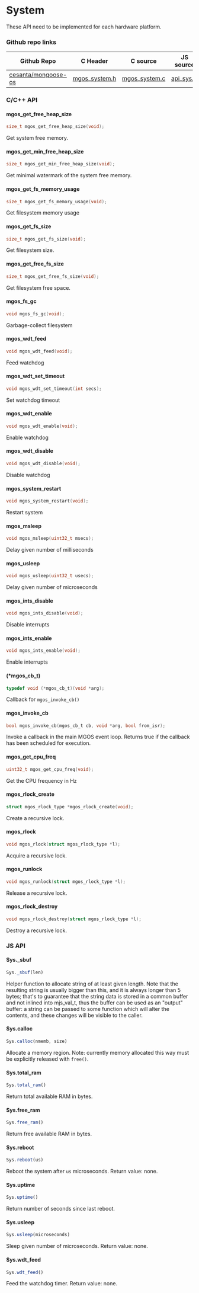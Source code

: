 
# System

These API need to be implemented for each hardware platform.
 
### Github repo links
| Github Repo | C Header | C source  | JS source |
| ----------- | -------- | --------  | ----------------- |
| [cesanta/mongoose-os](https://github.com/cesanta/mongoose-os) | [mgos_system.h](https://github.com/cesanta/mongoose-os/tree/master/fw/include/mgos_system.h) | [mgos_system.c](https://github.com/cesanta/mongoose-os/tree/master/fw/src/mgos_system.c)  | [api_sys.js](http://github.com/mongoose-os-libs/mjs/tree/master/fs/api_sys.js)         |


### C/С++ API
#### mgos_get_free_heap_size

```c
size_t mgos_get_free_heap_size(void);
```
 Get system free memory. 
#### mgos_get_min_free_heap_size

```c
size_t mgos_get_min_free_heap_size(void);
```
 Get minimal watermark of the system free memory. 
#### mgos_get_fs_memory_usage

```c
size_t mgos_get_fs_memory_usage(void);
```
 Get filesystem memory usage 
#### mgos_get_fs_size

```c
size_t mgos_get_fs_size(void);
```
 Get filesystem size. 
#### mgos_get_free_fs_size

```c
size_t mgos_get_free_fs_size(void);
```
 Get filesystem free space. 
#### mgos_fs_gc

```c
void mgos_fs_gc(void);
```
 Garbage-collect filesystem 
#### mgos_wdt_feed

```c
void mgos_wdt_feed(void);
```
 Feed watchdog 
#### mgos_wdt_set_timeout

```c
void mgos_wdt_set_timeout(int secs);
```
 Set watchdog timeout
#### mgos_wdt_enable

```c
void mgos_wdt_enable(void);
```
 Enable watchdog 
#### mgos_wdt_disable

```c
void mgos_wdt_disable(void);
```
 Disable watchdog 
#### mgos_system_restart

```c
void mgos_system_restart(void);
```
 Restart system 
#### mgos_msleep

```c
void mgos_msleep(uint32_t msecs);
```
 Delay given number of milliseconds 
#### mgos_usleep

```c
void mgos_usleep(uint32_t usecs);
```
 Delay given number of microseconds 
#### mgos_ints_disable

```c
void mgos_ints_disable(void);
```
 Disable interrupts 
#### mgos_ints_enable

```c
void mgos_ints_enable(void);
```
 Enable interrupts 
#### (*mgos_cb_t)

```c
typedef void (*mgos_cb_t)(void *arg);
```
 Callback for `mgos_invoke_cb()` 
#### mgos_invoke_cb

```c
bool mgos_invoke_cb(mgos_cb_t cb, void *arg, bool from_isr);
```

Invoke a callback in the main MGOS event loop.
Returns true if the callback has been scheduled for execution.
 
#### mgos_get_cpu_freq

```c
uint32_t mgos_get_cpu_freq(void);
```
 Get the CPU frequency in Hz 
#### mgos_rlock_create

```c
struct mgos_rlock_type *mgos_rlock_create(void);
```
 Create a recursive lock. 
#### mgos_rlock

```c
void mgos_rlock(struct mgos_rlock_type *l);
```
 Acquire a recursive lock. 
#### mgos_runlock

```c
void mgos_runlock(struct mgos_rlock_type *l);
```
 Release a recursive lock. 
#### mgos_rlock_destroy

```c
void mgos_rlock_destroy(struct mgos_rlock_type *l);
```
 Destroy a recursive lock. 

### JS API
#### Sys._sbuf

```javascript
Sys._sbuf(len)
```
Helper function to allocate string of at least given length. Note that
the resulting string is usually bigger than this, and it is always
longer than 5 bytes; that's to guarantee that the string data is stored in
a common buffer and not inlined into mjs_val_t, thus the buffer can be
used as an "output" buffer: a string can be passed to some function which
will alter the contents, and these changes will be visible to the caller.
#### Sys.calloc

```javascript
Sys.calloc(nmemb, size)
```
Allocate a memory region.
Note: currently memory allocated this way must be explicitly released with `free()`.
#### Sys.total_ram

```javascript
Sys.total_ram()
```
Return total available RAM in bytes.
#### Sys.free_ram

```javascript
Sys.free_ram()
```
Return free available RAM in bytes.
#### Sys.reboot

```javascript
Sys.reboot(us)
```
Reboot the system after `us` microseconds. Return value: none.
#### Sys.uptime

```javascript
Sys.uptime()
```
Return number of seconds since last reboot.
#### Sys.usleep

```javascript
Sys.usleep(microseconds)
```
Sleep given number of microseconds.
Return value: none.
#### Sys.wdt_feed

```javascript
Sys.wdt_feed()
```
Feed the watchdog timer.
Return value: none.
